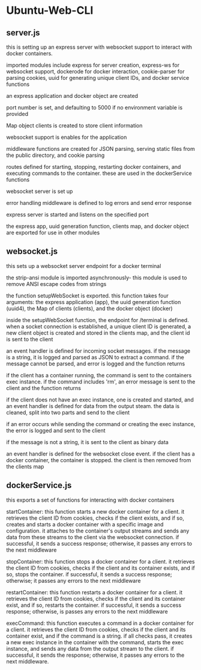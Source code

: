 # Ubuntu-Web-CLI

## server.js

this is setting up an express server with websocket support to interact with docker containers.

imported modules include express for server creation, express-ws for websocket support, dockerode for docker interaction, cookie-parser for parsing cookies, uuid for generating unique client IDs, and docker service functions

an express application and docker object are created

port number is set, and defaulting to 5000 if no environment variable is provided

Map object clients is created to store client information

websocket support is enables for the application

middleware functions are created for JSON parsing, serving static files from the public directory, and cookie parsing

routes defined for starting, stopping, restarting docker containers, and executing commands to the container. these are used in the dockerService functions

websocket server is set up

error handling middleware is defined to log errors and send error response

express server is started and listens on the specified port

the express app, uuid generation function, clients map, and docker object are exported for use in other modules

## websocket.js

this sets up a websocket server endpoint for a docker terminal

the strip-ansi module is imported asynchronously- this module is used to remove ANSI escape codes from strings

the function setupWebSocket is exported. this function takes four arguments: the express application (app), the uuid generation function (uuid4), the Map of clients (clients), and the docker object (docker)

inside the setupWebSocket function, the endpoint for /terminal is defined. when a socket connection is established, a unique client ID is generated, a new client object is created and stored in the clients map, and the client id is sent to the client

an event handler is defined for incoming socket messages. if the message is a string, it is logged and parsed as JSON to extract a command. if the message cannot be parsed, and error is logged and the function returns

if the client has a container running, the command is sent to the containers exec instance. if the command includes 'rm', an error message is sent to the client and the function returns

if the client does not have an exec instance, one is created and started, and an event handler is defined for data from the output steam. the data is cleaned, split into two parts and send to the client

if an error occurs while sending the command or creating the exec instance, the error is logged and sent to the client

if the message is not a string, it is sent to the client as binary data

an event handler is defined for the websocket close event. if the client has a docker container, the container is stopped. the client is then removed from the clients map

## dockerService.js

this exports a set of functions for interacting with docker containers

startContainer: this function starts a new docker container for a client. it retrieves the client ID from cookies, checks if the client exists, and if so, creates and starts a docker container with a specific image and configuration. it attaches to the container's output streams and sends any data from these streams to the client via the websocket connection. if successful, it sends a success response; otherwise, it passes any errors to the next middleware

stopContainer: this function stops a docker container for a client. it retrieves the client ID from cookies, checks if the client and its container exists, and if so, stops the container. if successful, it sends a success response; otherwise; it passes any errors to the next middleware

restartContainer: this function restarts a docker container for a client. it retrieves the client ID from cookies, checks if the client and its container exist, and if so, restarts the container. if successful, it sends a success response; otherwise, is passes any errors to the next middleware

execCommand: this function executes a command in a docker container for a client. it retrieves the client ID from cookies, checks if the client and its container exist, and if the command is a string. if all checks pass, it creates a new exec instance in the container with the command, starts the exec instance, and sends any data from the output stream to the client. if successful, it sends the response; otherwise, it passes any errors to the next middleware.
